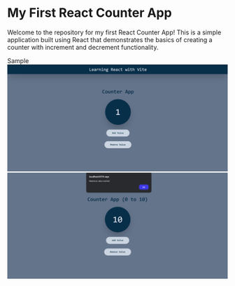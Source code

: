 # My First React Counter App

Welcome to the repository for my first React Counter App! This is a simple application built using React that demonstrates the basics of creating a counter with increment and decrement functionality.

Sample
<img src="/public/image1.png" alt="Counter">
<img src="/public/image2.png" alt="Counter (0 to 10)">
